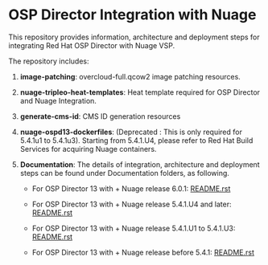 # OSP Director Integration with Nuage

This repository provides information, architecture and deployment steps for integrating Red Hat OSP Director with Nuage VSP.

The repository includes:

1. **image-patching**: overcloud-full.qcow2 image patching resources.
2. **nuage-tripleo-heat-templates**: Heat template required for OSP Director and Nuage Integration.
3. **generate-cms-id**: CMS ID generation resources
4. **nuage-ospd13-dockerfiles**: (Deprecated : This is only required for 5.4.1u1 to 5.4.1u3). Starting from 5.4.1.U4, please refer to Red Hat Build Services for acquiring Nuage containers.
5. **Documentation**: The details of integration, architecture and deployment steps can be found under Documentation folders, as following.

    * For OSP Director 13 with + Nuage release 6.0.1: [README.rst](Documentation/6.0.1/README.rst)

    * For OSP Director 13 with + Nuage release 5.4.1.U4 and later: [README.rst](Documentation/5.4.1/README.rst)
        
    * For OSP Director 13 with + Nuage release 5.4.1.U1 to 5.4.1.U3: [README.rst](Documentation/5.4.1/README_U1_to_U3.rst)
    
    * For OSP Director 13 with + Nuage release before 5.4.1: [README.rst](Documentation/BEFORE_5.4.1/README.rst)
    
